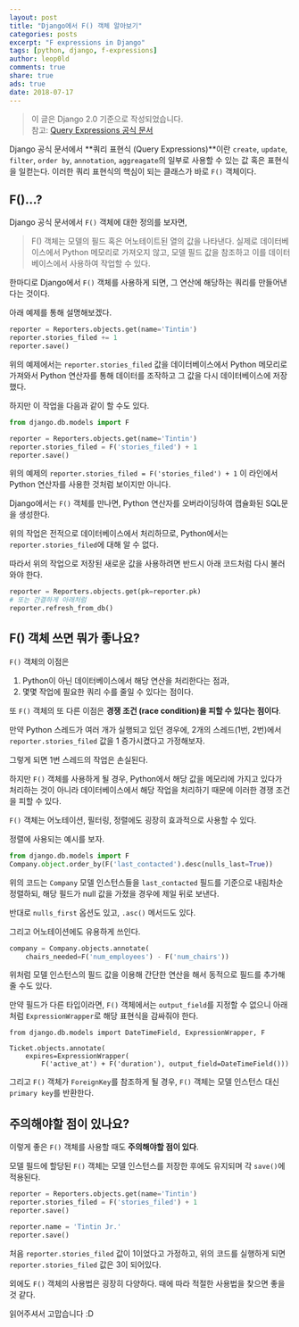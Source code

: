 ```yaml
---
layout: post
title: "Django에서 F() 객체 알아보기"
categories: posts
excerpt: "F expressions in Django"
tags: [python, django, f-expressions]
author: leop0ld
comments: true
share: true
ads: true
date: 2018-07-17
---
```


> 이 글은 Django 2.0 기준으로 작성되었습니다.<br/>
> 참고: [Query Expressions 공식 문서](https://docs.djangoproject.com/en/2.0/ref/models/expressions/#f-expressions)

Django 공식 문서에서 **쿼리 표현식 (Query Expressions)**이란 `create`, `update`, `filter`, `order by`, `annotation`, `aggreagate`의 일부로 사용할 수 있는 값 혹은 표현식을 일컫는다.
이러한 쿼리 표현식의 핵심이 되는 클래스가 바로 `F()` 객체이다.

## F()...?

Django 공식 문서에서 `F()` 객체에 대한 정의를 보자면,

> F() 객체는 모델의 필드 혹은 어노테이트된 열의 값을 나타낸다.
> 실제로 데이터베이스에서 Python 메모리로 가져오지 않고, 모델 필드 값을 참조하고 이를 데이터베이스에서 사용하여 작업할 수 있다.

한마디로 Django에서 `F()` 객체를 사용하게 되면, 그 연산에 해당하는 쿼리를 만들어낸다는 것이다.

아래 예제를 통해 설명해보겠다.

```python
reporter = Reporters.objects.get(name='Tintin')
reporter.stories_filed += 1
reporter.save()
```

위의 예제에서는 `reporter.stories_filed` 값을 데이터베이스에서 Python 메모리로 가져와서 Python 연산자를 통해 데이터를 조작하고 그 값을 다시 데이터베이스에 저장했다.

하지만 이 작업을 다음과 같이 할 수도 있다.

```python
from django.db.models import F

reporter = Reporters.objects.get(name='Tintin')
reporter.stories_filed = F('stories_filed') + 1
reporter.save()
```

위의 예제의 `reporter.stories_filed = F('stories_filed') + 1` 이 라인에서 Python 연산자를 사용한 것처럼 보이지만 아니다.

Django에서는 `F()` 객체를 만나면, Python 연산자를 오버라이딩하여 캡슐화된 SQL문을 생성한다.

위의 작업은 전적으로 데이터베이스에서 처리하므로, Python에서는 `reporter.stories_filed`에 대해 알 수 없다.

따라서 위의 작업으로 저장된 새로운 값을 사용하려면 반드시 아래 코드처럼 다시 불러와야 한다.

```python
reporter = Reporters.objects.get(pk=reporter.pk)
# 또는 간결하게 아래처럼
reporter.refresh_from_db()
```

## F() 객체 쓰면 뭐가 좋나요?

`F()` 객체의 이점은

1. Python이 아닌 데이터베이스에서 해당 연산을 처리한다는 점과,
2. 몇몇 작업에 필요한 쿼리 수를 줄일 수 있다는 점이다.

또 `F()` 객체의 또 다른 이점은 **경쟁 조건 (race condition)을 피할 수 있다는 점이다**.

만약 Python 스레드가 여러 개가 실행되고 있던 경우에, 2개의 스레드(1번, 2번)에서 `reporter.stories_filed` 값을 1 증가시켰다고 가정해보자.

그렇게 되면 1번 스레드의 작업은 손실된다.

하지만 `F()` 객체를 사용하게 될 경우, Python에서 해당 값을 메모리에 가지고 있다가 처리하는 것이 아니라 데이터베이스에서 해당 작업을 처리하기 때문에 이러한 경쟁 조건을 피할 수 있다.

`F()` 객체는 어노테이션, 필터링, 정렬에도 굉장히 효과적으로 사용할 수 있다.

정렬에 사용되는 예시를 보자.

```python
from django.db.models import F
Company.object.order_by(F('last_contacted').desc(nulls_last=True))
```

위의 코드는 `Company` 모델 인스턴스들을 `last_contacted` 필드를 기준으로 내림차순 정렬하되, 해당 필드가 null 값을 가졌을 경우에 제일 뒤로 보낸다.

반대로 `nulls_first` 옵션도 있고, `.asc()` 메서드도 있다.

그리고 어노테이션에도 유용하게 쓰인다.

```python
company = Company.objects.annotate(
    chairs_needed=F('num_employees') - F('num_chairs'))
```

위처럼 모델 인스턴스의 필드 값을 이용해 간단한 연산을 해서 동적으로 필드를 추가해줄 수도 있다.

만약 필드가 다른 타입이라면, `F()` 객체에서는 `output_field`를 지정할 수 없으니 아래처럼 `ExpressionWrapper`로 해당 표현식을 감싸줘야 한다.

```
from django.db.models import DateTimeField, ExpressionWrapper, F

Ticket.objects.annotate(
    expires=ExpressionWrapper(
        F('active_at') + F('duration'), output_field=DateTimeField()))
```

그리고 `F()` 객체가 `ForeignKey`를 참조하게 될 경우, `F()` 객체는 모델 인스턴스 대신 `primary key`를 반환한다.

## 주의해야할 점이 있나요?

이렇게 좋은 `F()` 객체를 사용할 때도 **주의해야할 점이 있다**.

모델 필드에 할당된 `F()` 객체는 모델 인스턴스를 저장한 후에도 유지되며 각 `save()`에 적용된다.

```python
reporter = Reporters.objects.get(name='Tintin')
reporter.stories_filed = F('stories_filed') + 1
reporter.save()

reporter.name = 'Tintin Jr.'
reporter.save()
```

처음 `reporter.stories_filed` 값이 1이었다고 가정하고, 위의 코드를 실행하게 되면 `reporter.stories_filed` 값은 3이 되어있다.

외에도 `F()` 객체의 사용법은 굉장히 다양하다. 때에 따라 적절한 사용법을 찾으면 좋을 것 같다.

읽어주셔서 고맙습니다 :D
